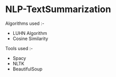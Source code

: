 # NLP-TextSummarization

Algorithms used :-
* LUHN Algorithm
* Cosine Similarity

Tools used :-
* Spacy
* NLTK
* BeautifulSoup
